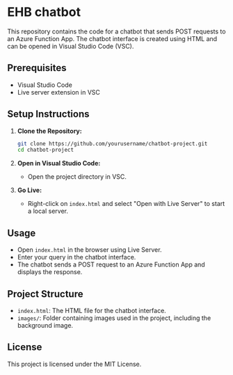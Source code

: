 # EHB chatbot

This repository contains the code for a chatbot that sends POST requests to an Azure Function App. The chatbot interface is created using HTML and can be opened in Visual Studio Code (VSC).

## Prerequisites

- Visual Studio Code
- Live server extension in VSC

## Setup Instructions

1. **Clone the Repository:**
    ```bash
    git clone https://github.com/yourusername/chatbot-project.git
    cd chatbot-project
    ```

2. **Open in Visual Studio Code:**
    - Open the project directory in VSC.

3. **Go Live:**
    - Right-click on `index.html` and select "Open with Live Server" to start a local server.

## Usage

- Open `index.html` in the browser using Live Server.
- Enter your query in the chatbot interface.
- The chatbot sends a POST request to an Azure Function App and displays the response.

## Project Structure

- `index.html`: The HTML file for the chatbot interface.
- `images/`: Folder containing images used in the project, including the background image.


## License

This project is licensed under the MIT License.

